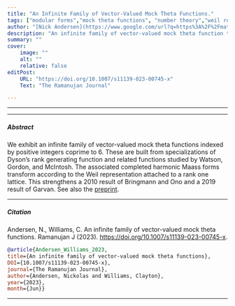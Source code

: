 ```yaml
---
title: "An Infinite Family of Vector-Valued Mock Theta Functions." 
tags: ["modular forms","mock theta functions", "number theory","weil representation", "maass forms"]
author: "[Nick Andersen](https://www.google.com/url?q=https%3A%2F%2Fmath.byu.edu%2F~nick%2F&sa=D), Clayton Williams"
description: "An infinite family of vector-valued mock theta function transforming according to the Weil representation" 
summary: "" 
cover:
    image: ""
    alt: ""
    relative: false
editPost:
    URL: "https://doi.org/10.1007/s11139-023-00745-x"
    Text: "The Ramanujan Journal"

---
```


---

---

##### Abstract

We exhibit an infinite family of vector-valued mock theta functions indexed by positive integers coprime to 6. These are built from specializations of Dyson’s rank generating function and related functions studied by Watson, Gordon, and McIntosh. The associated completed harmonic Maass forms transform according to the Weil representation attached to a rank one lattice. This strengthens a 2010 result of Bringmann and Ono and a 2019 result of Garvan. See also the [preprint](https://arxiv.org/abs/2212.08574).

----

##### Citation
Andersen, N., Williams, C. An infinite family of vector-valued mock theta functions. Ramanujan J (2023). https://doi.org/10.1007/s11139-023-00745-x.

```BibTeX
@article{Andersen_Williams_2023,
title={An infinite family of vector-valued mock theta functions},
DOI={10.1007/s11139-023-00745-x},
journal={The Ramanujan Journal},
author={Andersen, Nickolas and Williams, Clayton},
year={2023},
month={Jun}} 
```

---

